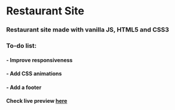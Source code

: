 # Restaurant Site

### Restaurant site made with vanilla JS, HTML5 and CSS3

### To-do list:
#### - Improve responsiveness
#### - Add CSS animations
#### - Add a footer

#### Check live preview [here](https://lythzz.github.io/restaurant-page/)